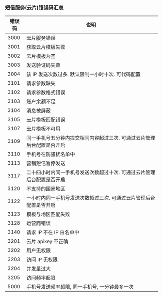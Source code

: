 ### 短信服务(云片)错误码汇总

| 错误码 | 说明 |
|---------|-----|
| 3000 | 云片服务错误  |
| 3001 | 获取云片模板失败  |
| 3002 | 云片模板为空  |
| 3003 | 发送验证码失败  |
| 3004 | 该 IP 发送次数过多. 默认限制一小时十次. 可代码配置  |
| 3101 | 请求参数缺失  |
| 3102 | 请求参数格式错误  |
| 3103 | 账户余额不足  |
| 3104 | 消息被屏蔽  |
| 3105 | 云片模板匹配错误  |
| 3107 | 云片模板不可用  |
| 3109 | 同一手机号五分钟内提交相同内容超过三次. 可通过云片管理后台配置是否开启  |
| 3110 | 手机号在防骚扰名单中  |
| 3113 | 营销短信暂停发送  |
| 3117 | 二十四小时内同一手机号发送次数超过十次. 可通过云片管理后台配置是否开启 |
| 3120 | 不支持的国家地区 |
| 3122 | 一小时内同一手机号发送次数超过三次. 可通过云片管理后台配置是否开启 |
| 3123 | 模板与地区匹配失败 |
| 3128 | 运营商错误 |
| 3140 | 请求 IP 不在 IP 白名单中 |
| 3201 | 云片 apikey 不正确 |
| 3202 | 用户无权限 |
| 3203 | 访问 IP 无权限 |
| 3204 | 并发量过大 |
| 3205 | 访问频率超限 |
| 5000 | 手机号发送频率超限, 同一手机号, 一分钟最多一次 |